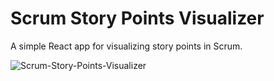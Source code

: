 # Scrum Story Points Visualizer

A simple React app for visualizing story points in Scrum.

![Scrum-Story-Points-Visualizer](https://github.com/user-attachments/assets/2dbc1f10-d557-4841-9c50-030a9a5964b6)
